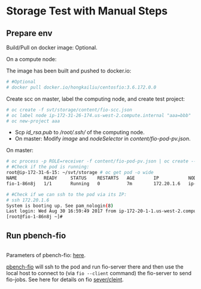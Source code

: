 # Storage Test with Manual Steps

## Prepare env
Build/Pull on docker image: Optional.

On a compute node:

The image has been built and pushed to docker.io:

```sh
# #Optional
# docker pull docker.io/hongkailiu/centosfio:3.6.172.0.0
```

Create scc on master, label the computing node, and create test project:

```sh
# oc create -f svt/storage/content/fio-scc.json
# oc label node ip-172-31-26-174.us-west-2.compute.internal "aaa=bbb"
# oc new-project aaa
```
* Scp _id_rsa.pub_ to _/root/.ssh/_ of the computing node.
* On master: Modify _image_ and _nodeSelector_ in _content/fio-pod-pv.json_.


On master:

```sh
# oc process -p ROLE=receiver -f content/fio-pod-pv.json | oc create --namespace=aaa -f -
# #Check if the pod is running:
root@ip-172-31-6-15: ~/svt/storage # oc get pod -o wide
NAME          READY     STATUS    RESTARTS   AGE       IP           NODE
fio-1-86n8j   1/1       Running   0          7m        172.20.1.6   ip-172-31-26-174.us-west-2.compute.internal

# #Check if we can ssh to the pod via its IP:
# ssh 172.20.1.6
System is booting up. See pam_nologin(8)
Last login: Wed Aug 30 16:59:49 2017 from ip-172-20-1-1.us-west-2.compute.internal
[root@fio-1-86n8j ~]#
```

## Run pbench-fio

```sh

```

Parameters of pbench-fio: [here](http://distributed-system-analysis.github.io/pbench/doc/agent/user-guide.html#orga6d8420).

[pbench-fio](https://github.com/distributed-system-analysis/pbench/blob/master/agent/bench-scripts/pbench-fio) will ssh to the pod and run fio-server there and then use the local host to connect to (via <code>fio --client</code> command) the fio-server to send fio-jobs. See here for details on fio [sever/cleint](https://linux.die.net/man/1/fio).




